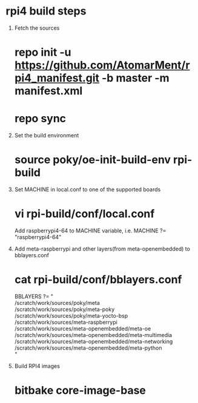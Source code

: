 # rpi4 build steps

1. Fetch the sources
   
   # repo init -u https://github.com/AtomarMent/rpi4_manifest.git -b master -m manifest.xml 
   # repo sync

2. Set the build environment

   # source poky/oe-init-build-env rpi-build

3. Set MACHINE in local.conf to one of the supported boards

   # vi rpi-build/conf/local.conf 
   Add raspberrypi4-64 to MACHINE variable, i.e. MACHINE ?= "raspberrypi4-64"

4. Add meta-raspberrypi and other layers(from meta-openembedded) to bblayers.conf
   
   # cat rpi-build/conf/bblayers.conf
    
   BBLAYERS ?= " \
  /scratch/work/sources/poky/meta \
  /scratch/work/sources/poky/meta-poky \
  /scratch/work/sources/poky/meta-yocto-bsp \
  /scratch/work/sources/meta-raspberrypi \
  /scratch/work/sources/meta-openembedded/meta-oe \
  /scratch/work/sources/meta-openembedded/meta-multimedia \
  /scratch/work/sources/meta-openembedded/meta-networking \
  /scratch/work/sources/meta-openembedded/meta-python \
  "

5. Build RPI4 images 

   # bitbake core-image-base


